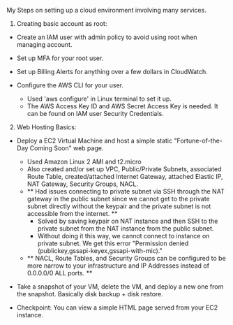 My Steps on setting up a cloud environment involving many services.

1. Creating basic account as root:

- Create an IAM user with admin policy to avoid using root when managing account.

- Set up MFA for your root user.

- Set up Billing Alerts for anything over a few dollars in CloudWatch.

- Configure the AWS CLI for your user. 
    - Used 'aws configure' in Linux terminal to set it up.
    - The AWS Access Key ID and AWS Secret Access Key is needed. It can be found on IAM user Security Credentials.

2. Web Hosting Basics:

- Deploy a EC2 Virtual Machine and host a simple static "Fortune-of-the-Day Coming Soon" web page.
    - Used Amazon Linux 2 AMI and t2.micro
    - Also created and/or set up VPC, Public/Private Subnets, associated Route Table, created/attached Internet Gateway, attached Elastic IP, NAT Gateway, Security Groups, NACL.
    - ** Had issues connecting to private subnet via SSH through the NAT gateway in the public subnet since we cannot get to the private subnet directly without the keypair and the private subnet is not accessible from the internet. **
        - Solved by saving keypair on NAT instance and then SSH to the private subnet from the NAT instance from the public subnet.
        - Without doing it this way, we cannot connect to instance on private subnet. We get this error "Permission denied (publickey,gssapi-keyex,gssapi-with-mic)."
    - ** NACL, Route Tables, and Security Groups can be configured to be more narrow to your infrastructure and IP Addresses instead of 0.0.0.0/0 ALL ports. **

- Take a snapshot of your VM, delete the VM, and deploy a new one from the snapshot. Basically disk backup + disk restore.

- Checkpoint: You can view a simple HTML page served from your EC2 instance.
